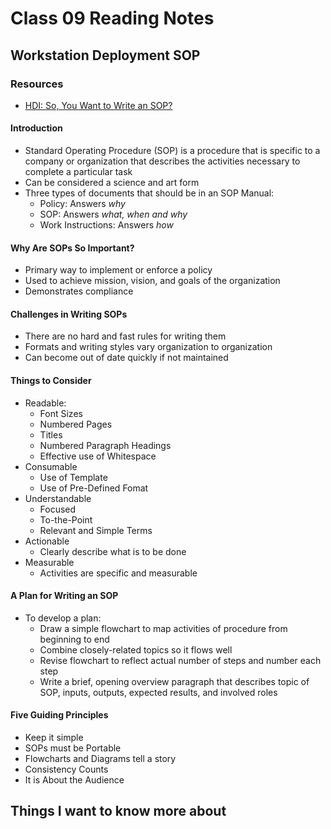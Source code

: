 # Class 09 Reading Notes

## Workstation Deployment SOP

### Resources

- [HDI: So, You Want to Write an SOP?](https://www.thinkhdi.com/library/supportworld/2017/you-want-to-write-an-sop.aspx)

#### Introduction

- Standard Operating Procedure (SOP) is a procedure that is specific to a company or organization that describes the activities necessary to complete a particular task
- Can be considered a science and art form
- Three types of documents that should be in an SOP Manual:
  - Policy: Answers *why*
  - SOP: Answers *what, when and why*
  - Work Instructions: Answers *how*

#### Why Are SOPs So Important?

- Primary way to implement or enforce a policy
- Used to achieve mission, vision, and goals of the organization
- Demonstrates compliance

#### Challenges in Writing SOPs

- There are no hard and fast rules for writing them
- Formats and writing styles vary organization to organization
- Can become out of date quickly if not maintained

#### Things to Consider

- Readable:
  - Font Sizes
  - Numbered Pages
  - Titles
  - Numbered Paragraph Headings
  - Effective use of Whitespace
- Consumable
  - Use of Template
  - Use of Pre-Defined Fomat
- Understandable
  - Focused
  - To-the-Point
  - Relevant and Simple Terms
- Actionable
  - Clearly describe what is to be done
- Measurable
  - Activities are specific and measurable

#### A Plan for Writing an SOP

- To develop a plan:
  - Draw a simple flowchart to map activities of procedure from beginning to end
  - Combine closely-related topics so it flows well
  - Revise flowchart to reflect actual number of steps and number each step
  - Write a brief, opening overview paragraph that describes topic of SOP, inputs, outputs, expected results, and involved roles

#### Five Guiding Principles

- Keep it simple
- SOPs must be Portable
- Flowcharts and Diagrams tell a story
- Consistency Counts
- It is About the Audience

## Things I want to know more about

